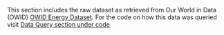 This section includes the raw dataset as retrieved from Our World in Data (OWID) [OWID Energy Dataset](owid-energy-data.csv). For the code on how this data was queried visit [Data Query section under code](/code/data_query)